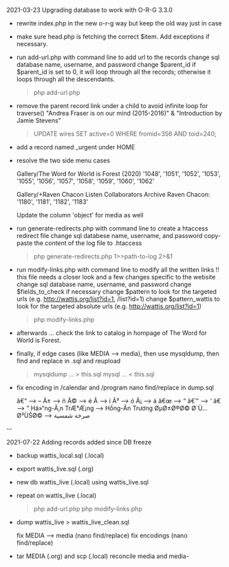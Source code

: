 2021-03-23
Upgrading database to work with O-R-G 3.3.0

+ rewrite index.php in the new o-r-g way but keep the old way just in case

+ make sure head.php is fetching the correct $item. Add exceptions if necessary.

+ run add-url.php with command line to add url to the records
	change sql database name, username, and password
	change $parent_id
		if $parent_id is set to 0, it will loop through all the records; otherwise it loops through all the descendants. 

	> php add-url.php

+ remove the parent record link under a child to avoid infinite loop for traverse()
	"Andrea Fraser is on our mind (2015-2016)" & "Introduction by Jamie Stevens"

    > UPDATE wires SET active=0 WHERE fromid=356 AND toid=240;
 
+ add a record named \_urgent under HOME

+ resolve the two side menu cases

	Gallery/The Word for World is Forest (2020)
	'1048', '1051', '1052', '1053', '1055', '1056', '1057', '1058', '1059', '1060', '1062'

	Gallery/+Raven Chacon Listen Collaborators Archive
	Raven Chacon: '1180', '1181', '1182', '1183'

	Update the column 'object' for media as well

+ run generate-redirects.php with command line to create a htaccess redirect file
	change sql databese name, username, and password
	copy-paste the content of the log file to .htaccess

	> php generate-redirects.php 1>>path-to-log 2>&1

+ run modify-links.php with command line to modify all the written links
	!! this file needs a closer look and a few changes specific to the website
	change sql database name, username, and password
	change $fields_to_check if necessary
	change $pattern to look for the targeted urls (e.g. http://wattis.org/list?id=1, /list?id=1)
	change $pattern_wattis to look for the targeted absolute urls (e.g. http://wattis.org/list?id=1)
	
    > php modify-links.php

+ afterwards ...
	check the link to catalog in hompage of The Word for World is Forest.
	
* finally, if edge cases (like MEDIA --> media), then use mysqldump, 
	then find and replace in .sql and reupload

	> mysqldump ... > this.sql
	> mysql ... < this.sql

+ fix encoding in /calendar and /program
  nano find/replace in dump.sql

    â€“ --> –
    Ã± --> ñ
    Ã© --> é
    Ã­ --> í
    Ã³ --> ó
    Ã¡ --> á
    â€œ --> “
    â€™ --> ‘
    â€ --> ”
    Há»“ng-Ã‚n TrÆ°Æ¡ng --> Hồng-Ân Trương
    ØµØ±Ø®Ø© Ø´Ù…Ø³ÙŠØ© --> صرخة شمسية

--

2021-07-22
Adding records added since DB freeze

+ backup wattis_local.sql (.local)

+ export wattis_live.sql (.org)

+ new db wattis_live (.local) using wattis_live.sql

+ repeat on wattis_live (.local)

	> php add-url.php
    > php modify-links.php

+ dump wattis_live > wattis_live_clean.sql

  fix MEDIA --> media (nano find/replace)
  fix encodings (nano find/replace)    

+ tar MEDIA (.org) and scp (.local)
  reconcile media and media-
